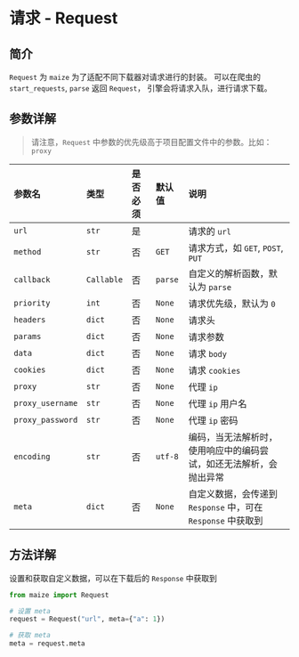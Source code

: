 # 请求 - Request

## 简介

`Request` 为 `maize` 为了适配不同下载器对请求进行的封装。
可以在爬虫的 `start_requests`, `parse` 返回 `Request`，
引擎会将请求入队，进行请求下载。

## 参数详解

> 请注意，`Request` 中参数的优先级高于项目配置文件中的参数。比如：`proxy`

| 参数名              | 类型         | 是否必须 | 默认值     | 说明                                         |
|:-----------------|:-----------|:-----|:--------|:-------------------------------------------|
| `url`            | `str`      | 是    |         | 请求的 `url`                                  |
| `method`         | `str`      | 否    | `GET`   | 请求方式，如 `GET`, `POST`, `PUT`                |
| `callback`       | `Callable` | 否    | `parse` | 自定义的解析函数，默认为 `parse`                       |
| `priority`       | `int`      | 否    | `None`  | 请求优先级，默认为 `0`                              |
| `headers`        | `dict`     | 否    | `None`  | 请求头                                        |
| `params`         | `dict`     | 否    | `None`  | 请求参数                                       |
| `data`           | `dict`     | 否    | `None`  | 请求 `body`                                  |
| `cookies`        | `dict`     | 否    | `None`  | 请求 `cookies`                               |
| `proxy`          | `str`      | 否    | `None`  | 代理 `ip`                                    |
| `proxy_username` | `str`      | 否    | `None`  | 代理 `ip` 用户名                                |
| `proxy_password` | `str`      | 否    | `None`  | 代理 `ip` 密码                                 |
| `encoding`       | `str`      | 否    | `utf-8` | 编码，当无法解析时，使用响应中的编码尝试，如还无法解析，会抛出异常          |
| `meta`           | `dict`     | 否    | `None`  | 自定义数据，会传递到 `Response` 中，可在 `Response` 中获取到 |

## 方法详解

设置和获取自定义数据，可以在下载后的 `Response` 中获取到

```python
from maize import Request

# 设置 meta
request = Request("url", meta={"a": 1})

# 获取 meta
meta = request.meta
```
